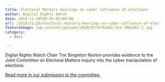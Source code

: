 ```yaml
---
title: Electoral Matters hearings on cyber influence of elections
author: Digital Rights Watch
date: 2018-11-20T09:45:02+00:00
url: /2018/11/20/electoral-matters-hearings-on-cyber-influence-of-elections/
featureImage: /wp-content/uploads/2018/07/4792462-3x2-700x467-1.jpg
category:
  - News

---
```

Digital Rights Watch Chair Tim Singleton Norton provides evidence to the Joint Committee on Electoral Matters inquiry into the cyber manipulation of elections.<figure class="wp-block-embed-youtube wp-block-embed is-type-video is-provider-youtube wp-embed-aspect-16-9 wp-has-aspect-ratio">

<div class="wp-block-embed__wrapper">
</div></figure>

[Read more in our submission to the committee.][1]

 [1]: https://digitalrightswatch.org.au/2018/08/13/submission-to-inquiry-into-the-conduct-of-the-2016-federal-election/
